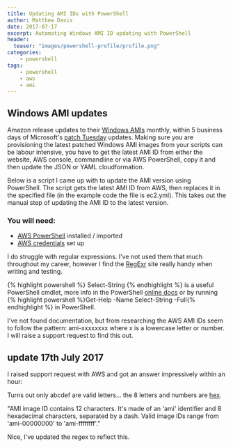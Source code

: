 ```yaml
---
title: Updating AMI IDs with PowerShell
author: Matthew Davis
date: 2017-07-17
excerpt: Automating Windows AMI ID updating with PowerShell
header:
  teaser: "images/powershell-profile/profile.png"
categories: 
    - powershell
tags:
    - powershell
    - aws
    - ami 
---
```


## Windows AMI updates

Amazon release updates to their [Windows AMIs][ami-update] monthly, within 5 business days of Microsoft's [patch Tuesday][ms-update] updates. Making sure you are provisioning the latest patched Windows AMI images from your scripts can be labour intensive, you have to get the latest AMI ID from either the website, AWS console, commandline or via AWS PowerShell, copy it and then update the JSON or YAML cloudformation.

Below is a script I came up with to update the AMI version using PowerShell. The script gets the latest AMI ID from AWS, then replaces it in the specified file (in the example code the file is ec2.yml). This takes out the manual step of updating the AMI ID to the latest version.

### You will need:
- [AWS PowerShell][aws-powershell] installed / imported
- [AWS credentials][aws-creds] set up


<script src="https://gist.github.com/MatthewJDavis/3bdbe9fa8fe4a3657308d0799a92f57a.js"></script>

I do struggle with regular expressions. I've not used them that much throughout my career, however I find the [RegExr][regexr-site] site really handy when writing and testing.

{% highlight powershell %} Select-String {% endhighlight %} is a useful PowerShell cmdlet, more info in the PowerShell [online docs][select-string] or by running {% highlight powershell %}Get-Help -Name Select-String -Full{% endhighlight %} in PowerShell.

I've not found documentation, but from researching the AWS AMI IDs seem to follow the pattern: ami-xxxxxxxx where x is a lowercase letter or number. I will raise a support request to find this out.

## update 17th July 2017
I raised support request with AWS and got an answer impressively  within an hour:

Turns out only abcdef are valid letters... the 8 letters and numbers are [hex][hex].

"AMI image ID contains 12 characters. It's made of an 'ami' identifier and 8 hexadecimal characters, separated by a dash. Valid image IDs range from 'ami-00000000' to 'ami-ffffffff'."

Nice, I've updated the regex to reflect this.

[ami-update]:http://docs.aws.amazon.com/AWSEC2/latest/WindowsGuide/windows-ami-version-history.html
[ms-update]:https://technet.microsoft.com/en-us/security/bulletins.aspx
[aws-powershell]:https://aws.amazon.com/powershell/
[aws-creds]:http://docs.aws.amazon.com/powershell/latest/userguide/specifying-your-aws-credentials.html
[regexr-site]:http://regexr.com/
[select-string]:http://go.microsoft.com/fwlink/?LinkId=821853
[hex]:https://en.wikipedia.org/wiki/Hexadecimal